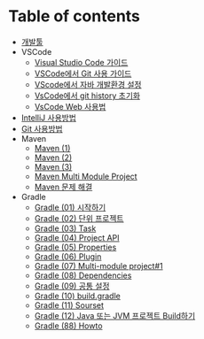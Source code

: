 # Table of contents

* [개발툴](README.md)
* VSCode
  * [Visual Studio Code 가이드](visual-studio-code-1.md)
  * [VSCode에서 Git 사용 가이드](vscode-git.md)
  * [VScode에서 자바 개발환경 설정](vscode-for-java.md)
  * [VsCode에서 git history 초기화](vscode-git-history.md)
  * [VsCode Web 사용법](vscode-web.md)
* [IntelliJ 사용방법](intellij.md)
* [Git 사용방법](git.md)
* Maven
  * [Maven (1)](maven-01.md)
  * [Maven (2)](maven-02.md)
  * [Maven (3)](maven-03.md)
  * [Maven Multi Module Project](maven-04.md)
  * [Maven 문제 해결](maven-05.md)
* Gradle
  * [Gradle (01) 시작하기](gradle-01-start.md)
  * [Gradle (02) 단위 프로젝트](gradle-02-single-project.md)
  * [Gradle (03) Task ](gradle-03-task.md)
  * [Gradle (04) Project API ](gradle-04-project-api.md)
  * [Gradle (05) Properties](gradle-05-properties.md)
  * [Gradle (06) Plugin ](gradle-06-plugin.md)
  * [Gradle (07) Multi-module project#1 ](gradle-08-multi-module-project.md)
  * [Gradle (08) Dependencies](gradle-08-dependencies.md)
  * [Gradle (09) 공통 설정 ](gradle-09-common-config.md)
  * [Gradle (10) build.gradle](gradle-10-build-gradle.md)
  * [Gradle (11) Sourset](gradle-11-source-set.md)
  * [Gradle (12) Java 또는 JVM 프로젝트 Build하기 ](gradle-12-build.md)
  * [Gradle (88) Howto](gradle-88-how-to.md)

